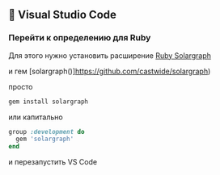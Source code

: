 ## 📑 Visual Studio Code

### Перейти к определению для Ruby

Для этого нужно установить расширение [Ruby Solargraph](https://marketplace.visualstudio.com/items?itemName=castwide.solargraph)

и гем [solargraph()]https://github.com/castwide/solargraph)

просто
```sh
gem install solargraph
```

или капитально
```ruby
group :development do
  gem 'solargraph'
end
```

и перезапустить VS Code